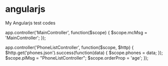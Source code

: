 # angularjs
My Angularjs test codes

app.controller('MainController', function($scope) {
  $scope.mcMsg = 'MainController';
});

app.controller('PhoneListController', function($scope, $http) {
  $http.get('phones.json').success(function(data) {
    $scope.phones = data;
  });
  $scope.plMsg = "PhoneListController";
  $scope.orderProp = 'age';
});

